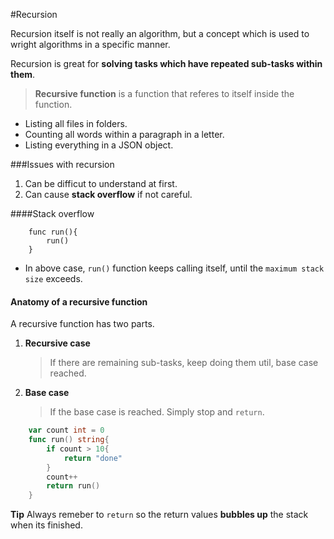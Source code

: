 #Recursion

Recursion itself is not really an algorithm, but a concept which is used to wright algorithms in a specific manner.

Recursion is great for **solving tasks which have repeated sub-tasks within them**.

>**Recursive function** is a function that referes to itself inside the function.

* Listing all files in folders.
* Counting all words within a paragraph in a letter.
* Listing everything in a JSON object.

###Issues with recursion

1. Can be difficut to understand at first.
2. Can cause **stack overflow** if not careful.

####Stack overflow

```golang
    func run(){
        run()
    }
```
* In above case, `run()` function keeps calling itself, until the `maximum stack size` exceeds.

#### Anatomy of a recursive function

A recursive function has two parts.
1. **Recursive case**
   > If there are remaining sub-tasks, keep doing them util, base case reached.
2. **Base case**
   > If the base case is reached. Simply stop and `return`.

```go
    var count int = 0
    func run() string{
        if count > 10{
            return "done"
        }
        count++
        return run()
    }
```
**Tip** Always remeber to `return` so the return values **bubbles up** the stack when its finished.